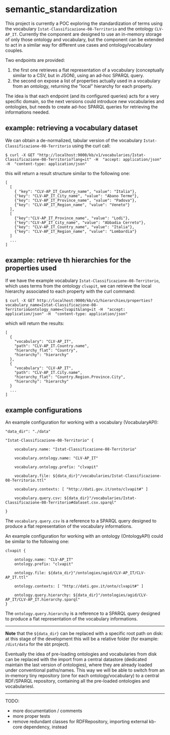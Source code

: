 
semantic_standardization
==========================

This project is currently a POC exploring the standardization of terms using the vocabulary `Istat-Classificazione-08-Territorio` and the ontology `CLV-AP_IT`.
Currently the component are designed to use an in-memory storage of only those ontology and vocabulary, but the component can be extended to act in a similar way for different use cases and ontology/vocabulary couples. 

Two endpoints are provided:

1. the first one retrieves a flat representation of a vocabulary (conceptually similar to a CSV, but in JSON), using an ad-hoc SPARQL query.
2. the second on expose a list of properties actually used in a vocabulary from an ontology, returning the "local" hierarchy for each property. 

The idea is that each endpoint (and its configured queries) acts for a very specific domain, so the next versions could introduce new vocabularies and ontologies, but needs to create ad-hoc SPARQL queries for retrieving the informations needed.


## example: retrieving a vocabulary dataset

We can obtain a de-normalized, tabular version of the vocabulary `Istat-Classificazione-08-Territorio` using the curl call:
```
$ curl -X GET "http://localhost:9000/kb/v1/vocabularies/Istat-Classificazione-08-Territorio?lang=it" -H  "accept: application/json" -H  "content-type: application/json"
```
this will return a result structure similar to the following one:

```
[
  [
	{ "key": "CLV-AP_IT_Country_name", "value": "Italia"},
	{"key": "CLV-AP_IT_City_name", "value": "Abano Terme"},
	{"key": "CLV-AP_IT_Province_name", "value": "Padova"},
	{"key": "CLV-AP_IT_Region_name", "value": "Veneto"}
  ],
  [
	{"key":"CLV-AP_IT_Province_name", "value": "Lodi"},
	{"key":"CLV-AP_IT_City_name", "value": "Abbadia Cerreto"},
	{"key": "CLV-AP_IT_Country_name", "value": "Italia"},
	{"key": "CLV-AP_IT_Region_name", "value": "Lombardia"}
  ]
  ...
]
```

## example: retrieve th hierarchies for the properties used 

If we have the example vocabulary `Istat-Classificazione-08-Territorio`, which uses terms from the ontology `clvapit`, we can retrieve the local hierarchy associated to each property with the curl command:

```
$ curl -X GET http://localhost:9000/kb/v1/hierarchies/properties?vocabulary_name=Istat-Classificazione-08-Territorio&ontology_name=clvapit&lang=it -H  "accept: application/json" -H  "content-type: application/json"
```

which will return the results:

```
[
  {
    "vocabulary": "CLV-AP_IT",
    "path": "CLV-AP_IT.Country.name",
    "hierarchy_flat": "Country",
    "hierarchy": "hierarchy"
  },
  {
    "vocabulary": "CLV-AP_IT",
    "path": "CLV-AP_IT.City.name",
    "hierarchy_flat": "Country.Region.Province.City",
    "hierarchy": "hierarchy"
  }
  ...
]
```


## example configurations

An example configuration for working with a vocabulary (VocabularyAPI):

```
"data_dir": "./data"

"Istat-Classificazione-08-Territorio" {

	vocabulary.name: "Istat-Classificazione-08-Territorio"
	
	vocabulary.ontology.name: "CLV-AP_IT"
	
	vocabulary.ontology.prefix: "clvapit"
	
	vocabulary.file: ${data_dir}"/vocabularies/Istat-Classificazione-08-Territorio.ttl"
	
	vocabulary.contexts: [ "http://dati.gov.it/onto/clvapit#" ]
	
	vocabulary.query.csv: ${data_dir}"/vocabularies/Istat-Classificazione-08-Territorio#dataset.csv.sparql"
	
}
```

The `vocabulary.query.csv` is a reference to a SPARQL query designed to produce a flat representation of the vocabulary informations.


An example configuration for working with an ontology (OntologyAPI) could be similar to the following one:

```
clvapit {
	
	ontology.name: "CLV-AP_IT"
	ontology.prefix: "clvapit"
	
	ontology.file: ${data_dir}"/ontologies/agid/CLV-AP_IT/CLV-AP_IT.ttl"
	
	ontology.contexts: [ "http://dati.gov.it/onto/clvapit#" ]
	
	ontology.query.hierarchy: ${data_dir}"/ontologies/agid/CLV-AP_IT/CLV-AP_IT.hierarchy.sparql"
}
```
The `ontology.query.hierarchy` is a reference to a SPARQL query designed to produce a flat representation of the vocabulary informations.


* * * 

**Note** that the `${data_dir}` can be replaced with a specific root path on disk: at this stage of the development this will be a relative folder (for example: `/dist/data` for the sbt project).

Eventually the idea of pre-loading ontologies and vocabularies from disk can be replaced with the import from a central datastore (dedicated maintain the last version of ontologies), where they are already loaded under conventional paths/names. This way we will be able to switch from an in-memory tiny repository (one for each ontology/vocabulary) to a central RDF/SPARQL repository, containing all the pre-loaded ontologies and vocabulariesl. 


----

TODO:

+ more documentation / comments
+ more proper tests
+ remove redundant classes for RDFRepository, importing external kb-core dependency, instead